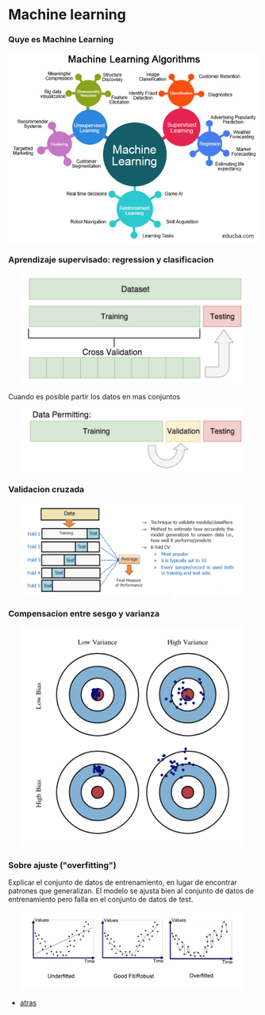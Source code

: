 # Machine learning

### Quye es Machine Learning

<p align="center">
  <img src="https://github.com/MarcooLopez/Python-basics/blob/main/Categories-of-Machine-Learning.jpg"/>
</p>


### Aprendizaje supervisado: regression y clasificacion
<p align="center">
  <img src="https://github.com/MarcooLopez/Python-basics/blob/main/Hold_out.png" width="450"/>
</p>

Cuando es posible partir los datos en mas conjuntos

<p align="center">
  <img src="https://github.com/MarcooLopez/Python-basics/blob/main/trn_tst_val.png" width="450"/>
</p>

### Validacion cruzada

<p align="center">
  <img src="https://github.com/MarcooLopez/Python-basics/blob/main/cross_validation.png" width="450"/>
</p>


### Compensacion entre sesgo y varianza
<p align="center">
  <img src="https://github.com/MarcooLopez/Python-basics/blob/main/varianza_sesgo.png" width="450"/>
</p>


### Sobre ajuste ("overfitting")

Explicar el conjunto de datos de entrenamiento, en lugar de encontrar patrones que generalizan. El modelo se ajusta bien al conjunto de datos de entrenamiento pero falla en el conjunto de datos de test.

<p align="center">
  <img src="https://github.com/MarcooLopez/Python-basics/blob/main/ajuste.png" width="450"/>
</p>

- [atras](https://github.com/MarcooLopez/Python-basics/blob/main/README.md)
